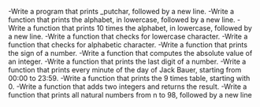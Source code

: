 -Write a program that prints _putchar, followed by a new line.
-Write a function that prints the alphabet, in lowercase, followed by a new line.
-Write a function that prints 10 times the alphabet, in lowercase, followed by a new line.
-Write a function that checks for lowercase character.
-Write a function that checks for alphabetic character.
-Write a function that prints the sign of a number.
-Write a function that computes the absolute value of an integer.
-Write a function that prints the last digit of a number.
-Write a function that prints every minute of the day of Jack Bauer, starting from 00:00 to 23:59.
-Write a function that prints the 9 times table, starting with 0.
-Write a function that adds two integers and returns the result.
-Write a function that prints all natural numbers from n to 98, followed by a new line
